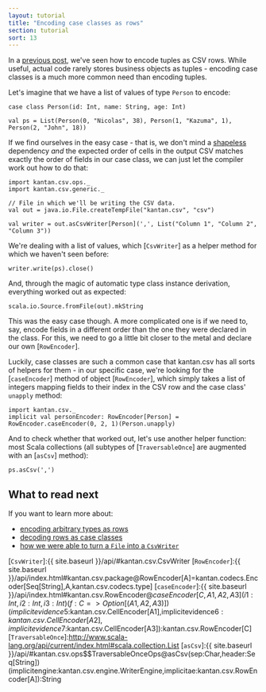 ```yaml
---
layout: tutorial
title: "Encoding case classes as rows"
section: tutorial
sort: 13
---
```

In a [previous post](tuples_as_rows.html), we've seen how to encode tuples as CSV rows. While useful, actual code
rarely stores business objects as tuples - encoding case classes is a much more common need than encoding tuples.

Let's imagine that we have a list of values of type `Person` to encode:

```tut:silent
case class Person(id: Int, name: String, age: Int)

val ps = List(Person(0, "Nicolas", 38), Person(1, "Kazuma", 1), Person(2, "John", 18))
```

If we find ourselves in the easy case - that is, we don't mind a [shapeless] dependency *and* the expected order of
cells in the output CSV matches exactly the order of fields in our case class, we can just let the compiler work out
how to do that:

```tut:silent
import kantan.csv.ops._
import kantan.csv.generic._

// File in which we'll be writing the CSV data.
val out = java.io.File.createTempFile("kantan.csv", "csv")

val writer = out.asCsvWriter[Person](',', List("Column 1", "Column 2", "Column 3"))
```

We're dealing with a list of values, which [`CsvWriter`] as a helper method for which we haven't seen before:

```tut:silent
writer.write(ps).close()
```

And, through the magic of automatic type class instance derivation, everything worked out as expected:

```tut
scala.io.Source.fromFile(out).mkString
```

This was the easy case though. A more complicated one is if we need to, say, encode fields in a different order than
the one they were declared in the class. For this, we need to go a little bit closer to the metal and declare our own
[`RowEncoder`].

Luckily, case classes are such a common case that kantan.csv has all sorts of helpers for them - in our specific case,
we're looking for the [`caseEncoder`] method of object [`RowEncoder`], which simply takes a list of integers mapping
fields to their index in the CSV row and the case class' `unapply` method: 

```tut:silent
import kantan.csv._
implicit val personEncoder: RowEncoder[Person] = RowEncoder.caseEncoder(0, 2, 1)(Person.unapply) 
```

And to check whether that worked out, let's use another helper function: most Scala collections (all subtypes of
[`TraversableOnce`] are augmented with an [`asCsv`] method):

```tut
ps.asCsv(',')
```

## What to read next

If you want to learn more about:

* [encoding arbitrary types as rows](arbitrary_types_as_rows.html)
* [decoding rows as case classes](rows_as_case_classes.html)
* [how we were able to turn a `File` into a `CsvWriter`](csv_sinks.html)

[shapeless]:https://github.com/milessabin/shapeless
[`CsvWriter`]:{{ site.baseurl }}/api/#kantan.csv.CsvWriter
[`RowEncoder`]:{{ site.baseurl }}/api/index.html#kantan.csv.package@RowEncoder[A]=kantan.codecs.Encoder[Seq[String],A,kantan.csv.codecs.type]
[`caseEncoder`]:{{ site.baseurl }}/api/index.html#kantan.csv.RowEncoder$@caseEncoder[C,A1,A2,A3](i1:Int,i2:Int,i3:Int)(f:C=>Option[(A1,A2,A3)])(implicitevidence$5:kantan.csv.CellEncoder[A1],implicitevidence$6:kantan.csv.CellEncoder[A2],implicitevidence$7:kantan.csv.CellEncoder[A3]):kantan.csv.RowEncoder[C]
[`TraversableOnce`]:http://www.scala-lang.org/api/current/index.html#scala.collection.List
[`asCsv`]:{{ site.baseurl }}/api/#kantan.csv.ops$$TraversableOnceOps@asCsv(sep:Char,header:Seq[String])(implicitengine:kantan.csv.engine.WriterEngine,implicitae:kantan.csv.RowEncoder[A]):String